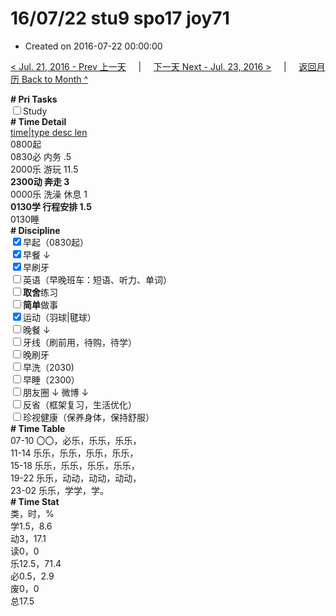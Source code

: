 # 16/07/22 stu9 spo17 joy71

- Created on 2016-07-22 00:00:00

[< Jul. 21, 2016 - Prev 上一天](/_archived/lifelogs/2016/07/d21.md) &nbsp; &nbsp; | &nbsp; &nbsp; [下一天 Next - Jul. 23, 2016 >](/_archived/lifelogs/2016/07/d23.md) &nbsp; &nbsp; |  &nbsp; &nbsp; [返回月历 Back to Month ^](/_archived/lifelogs/2016/07/index.md)
<br/><div><b># Pri Tasks</b></div><div><input type="checkbox"/>Study</div><div><b># Time Detail</b></div><div><u>time|type desc len</u></div><div>0800起</div><div>0830必 内务 .5</div><div>2000乐 游玩 11.5</div><div><b>2300动 奔走 3</b></div><div>0000乐 洗澡 休息 1</div><div><b>0130学 行程安排 1.5</b></div><div>0130睡</div><div><b># Discipline</b></div><div><input checked="true" type="checkbox"/>早起（0830起）</div><div><input checked="true" type="checkbox"/>早餐 ↓</div><div><input checked="true" type="checkbox"/>早刷牙</div><div><input type="checkbox"/>英语（早晚班车：短语、听力、单词）</div><div><input type="checkbox"/><b>取舍</b>练习</div><div><input type="checkbox"/><b>简单</b>做事</div><div><input checked="true" type="checkbox"/>运动（羽球|毽球）</div><div><input type="checkbox"/>晚餐 ↓</div><div><input type="checkbox"/>牙线（刷前用，待购，待学）</div><div><input type="checkbox"/>晚刷牙</div><div><input type="checkbox"/>早洗（2030)</div><div><input type="checkbox"/>早睡（2300）</div><div><input type="checkbox"/>朋友圈 ↓ 微博 ↓</div><div><input type="checkbox"/>反省（框架复习，生活优化）</div><div><input type="checkbox"/>珍视健康（保养身体，保持舒服）</div><div><b># Time Table</b></div><div>07-10 〇〇，必乐，乐乐，乐乐，</div><div>11-14 乐乐，乐乐，乐乐，乐乐，</div><div>15-18 乐乐，乐乐，乐乐，乐乐，</div><div>19-22 乐乐，动动，动动，动动，</div><div>23-02 乐乐，学学，学。</div><div><b># Time Stat</b></div><div>类，时，%</div><div>学1.5，8.6</div><div>动3，17.1</div><div>读0，0</div><div>乐12.5，71.4</div><div>必0.5，2.9</div><div>废0，0</div><div>总17.5</div>
